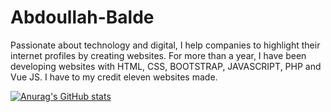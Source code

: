 # Abdoullah-Balde
Passionate about technology and digital, I help companies to highlight their internet profiles by creating
websites. For more than a year, I have been developing websites with HTML, CSS, BOOTSTRAP,
JAVASCRIPT, PHP and Vue JS. I have to my credit eleven websites made.

[![Anurag's GitHub stats](https://github-readme-stats.vercel.app/api?username=abdoullahbalde)](https://github.com/anuraghazra/github-readme-stats)

